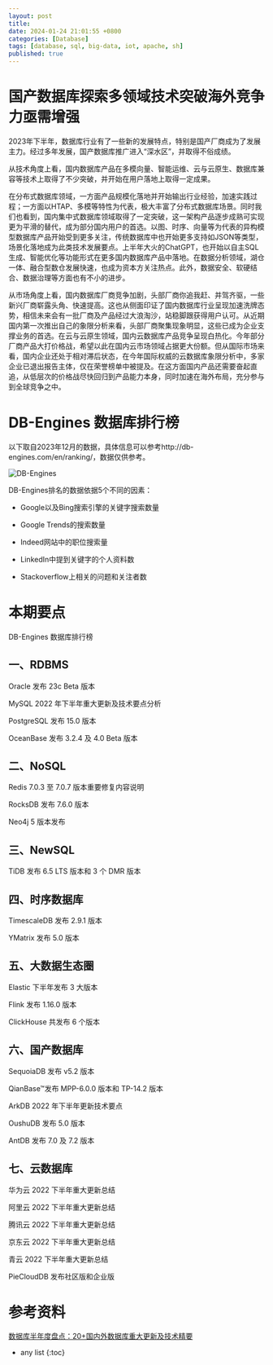 ```yaml
---
layout: post
title: 
date: 2024-01-24 21:01:55 +0800
categories: [Database]
tags: [database, sql, big-data, iot, apache, sh]
published: true
---
```


# 国产数据库探索多领域技术突破海外竞争力亟需增强

2023年下半年，数据库行业有了一些新的发展特点，特别是国产厂商成为了发展主力。经过多年发展，国产数据库推广进入“深水区”，并取得不俗成绩。

从技术角度上看，国内数据库产品在多模向量、智能运维、云与云原生、数据库兼容等技术上取得了不少突破，并开始在用户落地上取得一定成果。

在分布式数据库领域，一方面产品规模化落地并开始输出行业经验，加速实践过程；一方面以HTAP、多模等特性为代表，极大丰富了分布式数据库场景。同时我们也看到，国内集中式数据库领域取得了一定突破，这一架构产品逐步成熟可实现更为平滑的替代，成为部分国内用户的首选。以图、时序、向量等为代表的异构模型数据库产品开始受到更多关注，传统数据库中也开始更多支持如JSON等类型，场景化落地成为此类技术发展要点。上半年大火的ChatGPT，也开始以自主SQL生成、智能优化等功能形式在更多国内数据库产品中落地。在数据分析领域，湖仓一体、融合型数仓发展快速，也成为资本方关注热点。此外，数据安全、软硬结合、数据治理等方面也有不小的进步。

从市场角度上看，国内数据库厂商竞争加剧，头部厂商你追我赶、并驾齐驱，一些新兴厂商崭露头角、快速提高。这也从侧面印证了国内数据库行业呈现加速洗牌态势，相信未来会有一批厂商及产品经过大浪淘沙，站稳脚跟获得用户认可。从近期国内第一次推出自己的象限分析来看，头部厂商聚集现象明显，这些已成为企业支撑业务的首选。在云与云原生领域，国内云数据库产品竞争呈现白热化。今年部分厂商产品大打价格战，希望以此在国内云市场领域占据更大份额。但从国际市场来看，国内企业还处于相对滞后状态，在今年国际权威的云数据库象限分析中，多家企业已退出报告主体，仅在荣誉榜单中被提及。在这方面国内产品还需要奋起直追，从低层次的价格战尽快回归到产品能力本身，同时加速在海外布局，充分参与到全球竞争之中。


# DB-Engines 数据库排行榜

以下取自2023年12月的数据，具体信息可以参考http://db-engines.com/en/ranking/，数据仅供参考。

![DB-Engines](https://s7.51cto.com/oss/202401/10/c744ae52359c17ccbbf1347fac74e1b36d8698.png)

DB-Engines排名的数据依据5个不同的因素：

- Google以及Bing搜索引擎的关键字搜索数量

- Google Trends的搜索数量

- Indeed网站中的职位搜索量

- LinkedIn中提到关键字的个人资料数

- Stackoverflow上相关的问题和关注者数

# 本期要点

DB-Engines 数据库排行榜

## 一、RDBMS

Oracle 发布 23c Beta 版本

MySQL 2022 年下半年重大更新及技术要点分析

PostgreSQL 发布 15.0 版本

OceanBase 发布 3.2.4 及 4.0 Beta 版本

## 二、NoSQL

Redis 7.0.3 至 7.0.7 版本重要修复内容说明

RocksDB 发布 7.6.0 版本

Neo4j 5 版本发布

## 三、NewSQL

TiDB 发布 6.5 LTS 版本和 3 个 DMR 版本

## 四、时序数据库

TimescaleDB 发布 2.9.1 版本

YMatrix 发布 5.0 版本

## 五、大数据生态圈

Elastic 下半年发布 3 大版本

Flink 发布 1.16.0 版本

ClickHouse 共发布 6 个版本

## 六、国产数据库

SequoiaDB 发布 v5.2 版本

QianBase™发布 MPP-6.0.0 版本和 TP-14.2 版本

ArkDB 2022 年下半年更新技术要点

OushuDB 发布 5.0 版本

AntDB 发布 7.0 及 7.2 版本

## 七、云数据库

华为云 2022 下半年重大更新总结

阿里云 2022 下半年重大更新总结

腾讯云 2022 下半年重大更新总结

京东云 2022 下半年重大更新总结

青云 2022 下半年重大更新总结

PieCloudDB 发布社区版和企业版

# 参考资料

[数据库半年度盘点：20+国内外数据库重大更新及技术精要](https://www.51cto.com/article/779001.html)

* any list
{:toc}
